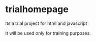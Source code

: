 # trialhomepage
Its a trial project for html and javascript

It will be used only for training purposes.
